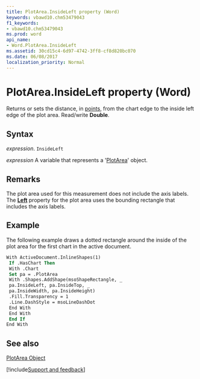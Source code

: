 ```yaml
---
title: PlotArea.InsideLeft property (Word)
keywords: vbawd10.chm53479043
f1_keywords:
- vbawd10.chm53479043
ms.prod: word
api_name:
- Word.PlotArea.InsideLeft
ms.assetid: 30cd15c4-6d97-4742-3ff8-cf8d820bc070
ms.date: 06/08/2017
localization_priority: Normal
---
```



# PlotArea.InsideLeft property (Word)

Returns or sets the distance, in [points](../language/glossary/vbe-glossary.md#point), from the chart edge to the inside left edge of the plot area. Read/write  **Double**.


## Syntax

_expression_. `InsideLeft`

 _expression_ A variable that represents a '[PlotArea](Word.PlotArea.md)' object.


## Remarks

The plot area used for this measurement does not include the axis labels. The  **[Left](Word.PlotArea.Left.md)** property for the plot area uses the bounding rectangle that includes the axis labels.


## Example

The following example draws a dotted rectangle around the inside of the plot area for the first chart in the active document.


```vb
With ActiveDocument.InlineShapes(1) 
 If .HasChart Then 
 With .Chart 
 Set pa = .PlotArea 
 With .Shapes.AddShape(msoShapeRectangle, _ 
 pa.InsideLeft, pa.InsideTop, _ 
 pa.InsideWidth, pa.InsideHeight) 
 .Fill.Transparency = 1 
 .Line.DashStyle = msoLineDashDot 
 End With 
 End With 
 End If 
End With
```


## See also


[PlotArea Object](Word.PlotArea.md)

[!include[Support and feedback](~/includes/feedback-boilerplate.md)]